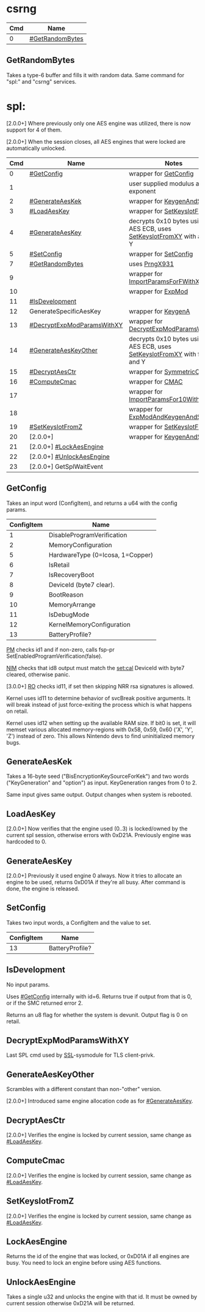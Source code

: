 # csrng

| Cmd | Name                                           |
| --- | ---------------------------------------------- |
| 0   | [\#GetRandomBytes](#GetRandomBytes "wikilink") |

## GetRandomBytes

Takes a type-6 buffer and fills it with random data. Same command for
"spl:" and "csrng" services.

# spl:

\[2.0.0+\] Where previously only one AES engine was utilized, there is
now support for 4 of them.

\[2.0.0+\] When the session closes, all AES engines that were locked are
automatically
unlocked.

| Cmd | Name                                                                 | Notes                                                                                                                               |
| --- | -------------------------------------------------------------------- | ----------------------------------------------------------------------------------------------------------------------------------- |
| 0   | [\#GetConfig](#GetConfig "wikilink")                                 | wrapper for [GetConfig](SMC#GetConfig.md##GetConfig "wikilink")                                                                     |
| 1   |                                                                      | user supplied modulus and exponent                                                                                                  |
| 2   | [\#GenerateAesKek](#GenerateAesKek "wikilink")                       | wrapper for [KeygenAndSealX](SMC#KeygenAndSealX.md##KeygenAndSealX "wikilink")                                                      |
| 3   | [\#LoadAesKey](#LoadAesKey "wikilink")                               | wrapper for [SetKeyslotFromXY](SMC#SetKeyslotFromXY.md##SetKeyslotFromXY "wikilink")                                                |
| 4   | [\#GenerateAesKey](#GenerateAesKey "wikilink")                       | decrypts 0x10 bytes using AES ECB, uses [SetKeyslotFromXY](SMC#SetKeyslotFromXY.md##SetKeyslotFromXY "wikilink") with a fixed Y     |
| 5   | [\#SetConfig](#SetConfig "wikilink")                                 | wrapper for [SetConfig](SMC#SetConfig.md##SetConfig "wikilink")                                                                     |
| 7   | [\#GetRandomBytes](#GetRandomBytes "wikilink")                       | uses [PrngX931](SMC#PrngX931.md##PrngX931 "wikilink")                                                                               |
| 9   |                                                                      | wrapper for [ImportParamsForFWithXY](SMC#ImportParamsForFWithXY.md##ImportParamsForFWithXY "wikilink")                              |
| 10  |                                                                      | wrapper for [ExpMod](SMC#ExpMod.md##ExpMod "wikilink")                                                                              |
| 11  | [\#IsDevelopment](#IsDevelopment "wikilink")                         |                                                                                                                                     |
| 12  | GenerateSpecificAesKey                                               | wrapper for [KeygenA](SMC#KeygenA.md##KeygenA "wikilink")                                                                           |
| 13  | [\#DecryptExpModParamsWithXY](#DecryptExpModParamsWithXY "wikilink") | wrapper for [DecryptExpModParamsWithXY](SMC#DecryptExpModParamsWithXY.md##DecryptExpModParamsWithXY "wikilink")                     |
| 14  | [\#GenerateAesKeyOther](#GenerateAesKeyOther "wikilink")             | decrypts 0x10 bytes using AES ECB, uses [SetKeyslotFromXY](SMC#SetKeyslotFromXY.md##SetKeyslotFromXY "wikilink") with fixed X and Y |
| 15  | [\#DecryptAesCtr](#DecryptAesCtr "wikilink")                         | wrapper for [SymmetricCrypto](SMC#SymmetricCrypto.md##SymmetricCrypto "wikilink")                                                   |
| 16  | [\#ComputeCmac](#ComputeCmac "wikilink")                             | wrapper for [CMAC](SMC#CMAC.md##CMAC "wikilink")                                                                                    |
| 17  |                                                                      | wrapper for [ImportParamsFor10WithXY](SMC#ImportParamsFor10WithXY.md##ImportParamsFor10WithXY "wikilink")                           |
| 18  |                                                                      | wrapper for [ExpModAndKeygenAndSealZ](SMC#ExpModAndKeygenAndSealZ.md##ExpModAndKeygenAndSealZ "wikilink")                           |
| 19  | [\#SetKeyslotFromZ](#SetKeyslotFromZ "wikilink")                     | wrapper for [SetKeyslotFromZ](SMC#SetKeyslotFromZ.md##SetKeyslotFromZ "wikilink")                                                   |
| 20  | \[2.0.0+\]                                                           | wrapper for [KeygenAndSealZ](SMC#KeygenAndSealZ.md##KeygenAndSealZ "wikilink")                                                      |
| 21  | \[2.0.0+\] [\#LockAesEngine](#LockAesEngine "wikilink")              |                                                                                                                                     |
| 22  | \[2.0.0+\] [\#UnlockAesEngine](#UnlockAesEngine "wikilink")          |                                                                                                                                     |
| 23  | \[2.0.0+\] GetSplWaitEvent                                           |                                                                                                                                     |

## GetConfig

Takes an input word (ConfigItem), and returns a u64 with the config
params.

| ConfigItem | Name                             |
| ---------- | -------------------------------- |
| 1          | DisableProgramVerification       |
| 2          | MemoryConfiguration              |
| 5          | HardwareType (0=Icosa, 1=Copper) |
| 6          | IsRetail                         |
| 7          | IsRecoveryBoot                   |
| 8          | DeviceId (byte7 clear).          |
| 9          | BootReason                       |
| 10         | MemoryArrange                    |
| 11         | IsDebugMode                      |
| 12         | KernelMemoryConfiguration        |
| 13         | BatteryProfile?                  |

[PM](Process%20Manager%20services.md "wikilink") checks id1 and if
non-zero, calls fsp-pr SetEnabledProgramVerification(false).

[NIM](NIM%20services.md "wikilink") checks that id8 output must match
the [set:cal](Settings%20services.md "wikilink") DeviceId with byte7
cleared, otherwise panic.

\[3.0.0+\] [RO](Loader%20services.md "wikilink") checks id11, if set
then skipping NRR rsa signatures is allowed.

Kernel uses id11 to determine behavior of svcBreak positive arguments.
It will break instead of just force-exiting the process which is what
happens on retail.

Kernel uses id12 when setting up the available RAM size. If bit0 is set,
it will memset various allocated memory-regions with 0x58, 0x59, 0x60
('X', 'Y', 'Z') instead of zero. This allows Nintendo devs to find
uninitialized memory bugs.

## GenerateAesKek

Takes a 16-byte seed ("BisEncryptionKeySourceForKek") and two words
("KeyGeneration" and "option") as input. KeyGeneration ranges from 0 to
2.

Same input gives same output. Output changes when system is rebooted.

## LoadAesKey

\[2.0.0+\] Now verifies that the engine used (0..3) is locked/owned by
the current spl session, otherwise errors with 0xD21A. Previously engine
was hardcoded to 0.

## GenerateAesKey

\[2.0.0+\] Previously it used engine 0 always. Now it tries to allocate
an engine to be used, returns 0xD01A if they're all busy. After command
is done, the engine is released.

## SetConfig

Takes two input words, a ConfigItem and the value to set.

| ConfigItem | Name            |
| ---------- | --------------- |
| 13         | BatteryProfile? |

## IsDevelopment

No input params.

Uses [\#GetConfig](#GetConfig "wikilink") internally with id=6. Returns
true if output from that is 0, or if the SMC returned error 2.

Returns an u8 flag for whether the system is devunit. Output flag is 0
on retail.

## DecryptExpModParamsWithXY

Last SPL cmd used by [SSL](SSL%20services.md "wikilink")-sysmodule for
TLS client-privk.

## GenerateAesKeyOther

Scrambles with a different constant than non-"other" version.

\[2.0.0+\] Introduced same engine allocation code as for
[\#GenerateAesKey](#GenerateAesKey "wikilink").

## DecryptAesCtr

\[2.0.0+\] Verifies the engine is locked by current session, same change
as [\#LoadAesKey](#LoadAesKey "wikilink").

## ComputeCmac

\[2.0.0+\] Verifies the engine is locked by current session, same change
as [\#LoadAesKey](#LoadAesKey "wikilink").

## SetKeyslotFromZ

\[2.0.0+\] Verifies the engine is locked by current session, same change
as [\#LoadAesKey](#LoadAesKey "wikilink").

## LockAesEngine

Returns the id of the engine that was locked, or 0xD01A if all engines
are busy. You need to lock an engine before using AES functions.

## UnlockAesEngine

Takes a single u32 and unlocks the engine with that id. It must be owned
by current session otherwise 0xD21A will be returned.
